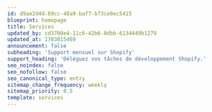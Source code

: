 ```yaml
---
id: d9ae2d4d-89cc-48a9-baf7-b73ce0ec5415
blueprint: homepage
title: Services
updated_by: cd3700e4-11c6-42b6-8dbb-6134449b1279
updated_at: 1703015469
announcement: false
subheading: 'Support mensuel sur Shopify'
support_heading: 'Déléguez vos tâches de développement Shopify.'
seo_noindex: false
seo_nofollow: false
seo_canonical_type: entry
sitemap_change_frequency: weekly
sitemap_priority: 0.5
template: services
---
```

